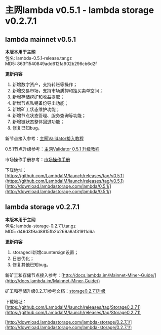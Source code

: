 # 主网lambda v0.5.1 - lambda storage v0.2.7.1

## lambda mainnet v0.5.1

**本版本用于主网**    
包名: lambda-0.5.1-release.tar.gz   
MD5: 863f1540849add612fa902b296cb6d2f  

**更新内容**   
1. 新增数字资产，支持转账等操作；  
2. 新增交易市场，支持市场质押和挂买卖单空间；  
3. 新增存储挖矿和收益提取；  
4. 新增节点私钥备份导出功能；  
5. 新增矿工状态维护功能；  
6. 新增节点状态管理、服务查询等功能；  
7. 新增链状态整体回退功能；  
8. 修复已知bug。  


新节点接入参考：[主网Validator接入教程](http://docs.lambda.im/Mainnet-Validator-Guide/)   

0.5.1节点升级参考：[主网Validator 0.5.1 升级教程](http://docs.lambda.im/Mainnet-Validator-Upgrade-Guide/)

市场操作手册参考：[市场操作手册](http://docs.lambda.im/Market-Delegate-Operation-Guide/)

下载地址：  
[https://github.com/LambdaIM/launch/releases/tag/v0.5.1](https://github.com/LambdaIM/launch/releases/tag/v0.5.1)  
[http://download.lambdastorage.com/lambda/0.5.1/](http://download.lambdastorage.com/lambda/0.5.1/)

## lambda storage v0.2.7.1

**本版本用于主网**    
包名: lambda-storage-0.2.7.1.tar.gz  
MD5: d49d3f9ad8815fb2b269a8af31911d6a

**更新内容**   
1. storagecli新增countersign设置；  
2. 日志优化；  
3. 修复其他已知bug。   


新矿工和存储节点接入参考：[http://docs.lambda.im/Mainnet-Miner-Guide/](http://docs.lambda.im/Mainnet-Miner-Guide/)   

矿工和存储升级0.2.7.1参考文档：[storage0.2.7.1升级](http://docs.lambda.im/Mainnet-Store-Upgrade/)  

下载地址：   
[https://github.com/LambdaIM/launch/releases/tag/Storage0.2.7.1](https://github.com/LambdaIM/launch/releases/tag/Storage0.2.7.1)

[http://download.lambdastorage.com/lambda-storage/0.2.7.1/](http://download.lambdastorage.com/lambda-storage/0.2.7.1/)